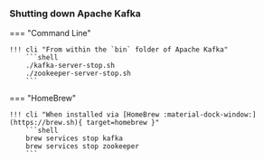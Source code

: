 <!-- SPDX-License-Identifier: CC-BY-4.0 -->
<!-- Copyright Contributors to the Egeria project 2020. -->

### Shutting down Apache Kafka

=== "Command Line"

    !!! cli "From within the `bin` folder of Apache Kafka"
        ```shell
        ./kafka-server-stop.sh
        ./zookeeper-server-stop.sh
        ```

=== "HomeBrew"

    !!! cli "When installed via [HomeBrew :material-dock-window:](https://brew.sh){ target=homebrew }"
        ```shell
        brew services stop kafka
        brew services stop zookeeper
        ```


